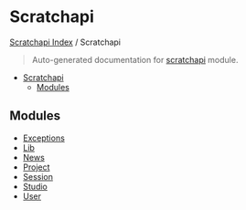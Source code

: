 # Scratchapi

[Scratchapi Index](../README.md#scratchapi-index) /
Scratchapi

> Auto-generated documentation for [scratchapi](../../scratchapi/__init__.py) module.

- [Scratchapi](#scratchapi)
  - [Modules](#modules)

## Modules

- [Exceptions](./exceptions.md)
- [Lib](./lib.md)
- [News](./news.md)
- [Project](./project.md)
- [Session](./session.md)
- [Studio](./studio.md)
- [User](./user.md)